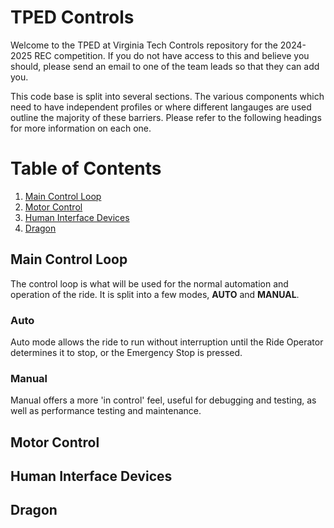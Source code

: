 # TPED Controls
Welcome to the TPED at Virginia Tech Controls repository for the 2024-2025 REC competition. If you do not have access to this and believe you should, please send an email to one of the team leads so that they can add you.

This code base is split into several sections. The various components which need to have independent profiles or where different langauges are used outline the majority of these barriers. Please refer to the following headings for more information on each one.

# Table of Contents
1. [Main Control Loop](#main-control-loop)
2. [Motor Control](#motor-control)
3. [Human Interface Devices](#human-interface-devices)
4. [Dragon](#dragon)


## Main Control Loop
The control loop is what will be used for the normal automation and operation of the ride. It is split into a few modes, **AUTO** and **MANUAL**.
### Auto
Auto mode allows the ride to run without interruption until the Ride Operator determines it to stop, or the Emergency Stop is pressed.
### Manual
Manual offers a more 'in control' feel, useful for debugging and testing, as well as performance testing and maintenance.

## Motor Control
## Human Interface Devices
## Dragon